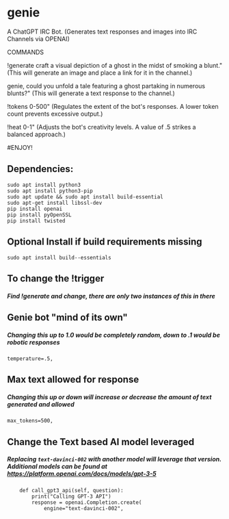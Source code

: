 # genie
A ChatGPT IRC Bot. (Generates text responses and images into IRC Channels via OPENAI)

COMMANDS

!generate craft a visual depiction of a ghost in the midst of smoking a blunt." (This will generate an image and place a link for it in the channel.)

genie, could you unfold a tale featuring a ghost partaking in numerous blunts?" (This will generate a text response to the channel.)

!tokens 0-500" (Regulates the extent of the bot's responses. A lower token count prevents excessive output.)

!heat 0-1" (Adjusts the bot's creativity levels. A value of .5 strikes a balanced approach.)

#ENJOY!


## Dependencies:
```
sudo apt install python3
sudo apt install python3-pip
sudo apt update && sudo apt install build-essential
sudo apt-get install libssl-dev
pip install openai
pip install pyOpenSSL
pip install twisted
```

## Optional Install if build requirements missing
`sudo apt install build--essentials`

## To change the !trigger
##### Find !generate and change, there are only two instances of this in there

## Genie bot "mind of its own"
##### Changing this up to 1.0 would be completely random, down to .1 would be robotic responses
`temperature=.5,`

## Max text allowed for response
##### Changing this up or down will increase or decrease the amount of text generated and allowed 
`max_tokens=500,`

## Change the Text based AI model leveraged
##### Replacing `text-davinci-002` with another model will leverage that version. Additional models can be found at https://platform.openai.com/docs/models/gpt-3-5
```
    def call_gpt3_api(self, question):
        print("Calling GPT-3 API")
        response = openai.Completion.create(
            engine="text-davinci-002",
```
